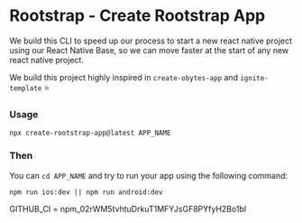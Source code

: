 # Rootstrap - Create Rootstrap App

We build this CLI to speed up our process to start a new react native project using our React Native Base,
so we can move faster at the start of any new react native project.

We build this project highly inspired in `create-obytes-app` and `ignite-template` ⭐️

### Usage

`npx create-rootstrap-app@latest APP_NAME`

### Then

You can `cd APP_NAME` and try to run your app using the following command:

`npm run ios:dev || npm run android:dev`


GITHUB_CI = 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